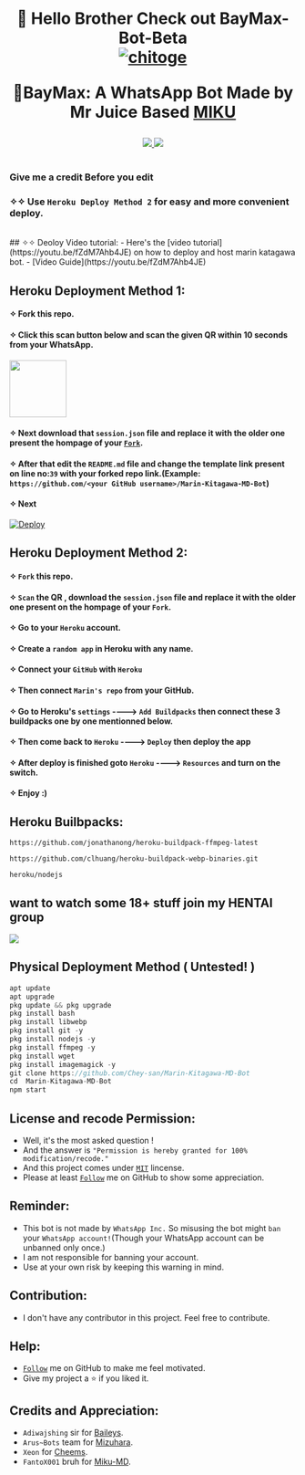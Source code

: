 <h1 align="center"> 🐤 Hello Brother Check out BayMax-Bot-Beta
<div align="center">
<a href="https://github.com/mrjuice01/"><img src="https://github.com/mrjuice01.png"
" alt="chitoge" border="0"></a>

🐤**BayMax: A WhatsApp Bot Made by Mr Juice Based <a href="https://github.com/FantoX001/Miku-MD">MIKU</er></a></h1>**





<p align="center">
  <a href="https://github.com/Chey-san/Marin-Kitagawa-MD-Bot">
    <img src="https://visitor-badge.glitch.me/badge?page_id=https://github.com/Chey-san/Marin-Kitagawa-MD-Bot.visitor-badge&left_text=Total%20Repo%20Visits">
    
    
<a href="https://github.com/mrjuice01">
    <img src="(https://visitor-badge.glitch.me/badge?page_id=https://github.com/Chey-san/Marin-Kitagawa-MD-Bot.visitor-badge&left_text=Total%20Repo%20Visitors)">
  </a>
</br>
     </br>  
     
  
### Give me a credit Before you edit
### ✧✧ Use `Heroku Deploy Method 2` for easy and more convenient deploy.    
</br>
## ✧✧ Deoloy Video tutorial:
- Here's the [video tutorial](https://youtu.be/fZdM7Ahb4JE) on how to deploy and host marin katagawa bot.
- [Video Guide](https://youtu.be/fZdM7Ahb4JE)

## Heroku Deployment Method 1:

#### ✧ Fork this repo.
#### ✧ Click this scan button below and scan the given QR within 10 seconds from your WhatsApp. 
<a href="https://shikimoriqr.herokuapp.com/"><img src="https://play-lh.googleusercontent.com/901aMQFFnVoX2T-YuJmTIwpPve_SUgMv_QSyzMSPtAqt_l0CyXN1DxfD6xXU0r2f9iM=w240-h480-rw" width="100" />
</a>
#### ✧ Next download that `session.json` file and replace it with the older one present the hompage of your [`Fork`](https://github.com/Chey-san/Marin-Kitagawa-MD-Bot).

#### ✧ After that edit the `README.md` file and change the template link present on line no:`39` with your forked repo link.(Example: `https://github.com/<your GitHub username>/Marin-Kitagawa-MD-Bot`)

#### ✧ Next

[![Deploy](https://www.herokucdn.com/deploy/button.svg)](https://heroku.com/deploy?template=https://github.com/Chey-san/Marin-Kitagawa-MD-Bot)


## Heroku Deployment Method 2:

#### ✧ `Fork` this repo.
#### ✧ `Scan` the QR , download the `session.json` file and replace it with the older one present on the hompage of your `Fork`.
#### ✧ Go to your `Heroku` account.
#### ✧ Create a `random app` in Heroku with any name.
#### ✧ Connect your `GitHub` with `Heroku`
#### ✧ Then connect `Marin's repo` from your GitHub.
#### ✧ Go to Heroku's `settings` ----> `Add Buildpacks` then connect these 3 buildpacks one by one mentionned    below.
#### ✧ Then come back to `Heroku` ----> `Deploy` then deploy the app
#### ✧ After deploy is finished goto `Heroku` ----> `Resources` and turn on the switch.
#### ✧ Enjoy :)


## Heroku Builbpacks:

```
https://github.com/jonathanong/heroku-buildpack-ffmpeg-latest
``` 
```
https://github.com/clhuang/heroku-buildpack-webp-binaries.git
```
```
heroku/nodejs
```




## want to watch some 18+ stuff join my HENTAI group 

<a href="https://chat.whatsapp.com/LU1AgpjfN5xAoZEOrKBs0d"><img src="https://img.shields.io/badge/Join Group-25D366?style=for-the-badge&logo=whatsapp&logoColor=white" />
</a>

## Physical Deployment Method ( Untested! )
```js
apt update
apt upgrade
pkg update && pkg upgrade
pkg install bash
pkg install libwebp
pkg install git -y
pkg install nodejs -y 
pkg install ffmpeg -y 
pkg install wget
pkg install imagemagick -y
git clone https://github.com/Chey-san/Marin-Kitagawa-MD-Bot
cd  Marin-Kitagawa-MD-Bot
npm start
```

## License and recode Permission:
- Well, it's the most asked question !
- And the answer is `"Permission is hereby granted for 100% modification/recode."`
- And this project comes under [`MIT`](https://github.com/FantoX001/Miku-MD/blob/main/LICENSE.md) lincense.
- Please at least [`Follow`](https://github.com/Chey-san/#follow) me on GitHub to show some appreciation.
   
   
## Reminder:
- This bot is not made by `WhatsApp Inc.` So misusing the bot might `ban` your `WhatsApp account!`(Though your WhatsApp account can be unbanned only once.)
- I am not responsible for banning your account.
- Use at your own risk by keeping this warning in mind.
 


## Contribution:
- I don't have any contributor in this project. Feel free to contribute.



## Help:
- [`Follow`](https://github.com/Chey-san/#follow) me on GitHub to make me feel motivated.
- Give my project a ⭐ if you liked it.

     
## Credits and Appreciation:

-   `Adiwajshing` sir for [Baileys](https://github.com/adiwajshing/baileys).
-   `Arus~Bots` team for [Mizuhara](https://github.com/Arus-Bots/Mizuhara).
-   `Xeon` for [Cheems](https://github.com/DGXeon/CheemsBot-MD2).
-   `FantoX001` bruh for [Miku-MD](https://github.com/FantoX001/Miku-MD).
